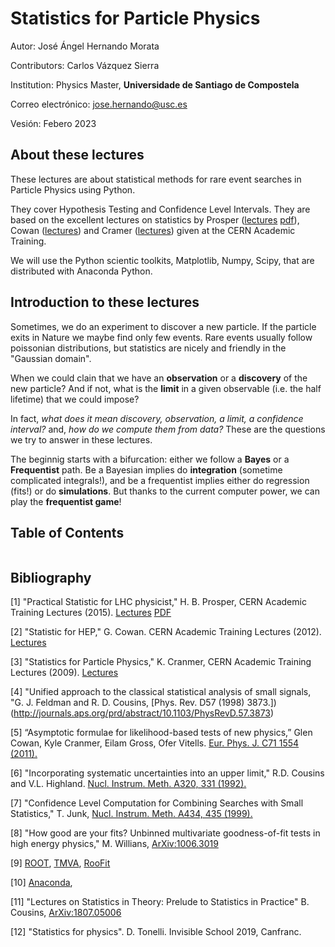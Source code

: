 # Statistics for Particle Physics

Autor: José Ángel Hernando Morata

Contributors: Carlos Vázquez Sierra

Institution: Physics Master, **Universidade de Santiago de Compostela**

Correo electrónico: jose.hernando@usc.es

Vesión: Febero 2023


## About these lectures

These lectures are about statistical methods for rare event searches in Particle Physics using Python. 

They cover Hypothesis Testing and Confidence Level Intervals. They are based on the excellent lectures on statistics by Prosper ([lectures](https://indico.cern.ch/event/358542) [pdf](https://arxiv.org/pdf/1504.00945.pdf)), Cowan ([lectures](http://indico.cern.ch/event/173726/)) and Cramer ([lectures](https://indico.cern.ch/event/48425/)) given at the CERN Academic Training.

We will use the Python scientic toolkits, Matplotlib, Numpy, Scipy, that are distributed with Anaconda Python. 

## Introduction to these lectures

Sometimes, we do an experiment to discover a new particle. If the particle exits in Nature we maybe find only few events. 
Rare events usually follow poissonian distributions, but statistics are nicely and friendly in the "Gaussian domain".

When we could clain that we have an **observation** or a **discovery** of the new particle? 
And if not, what is the **limit** in a given observable (i.e. the half lifetime) that we could impose?

In fact, *what does it mean discovery, observation, a limit, a confidence interval?* and, *how do we compute them from data?*
These are the questions we try to answer in these lectures.

The beginnig starts with a bifurcation: either we follow a **Bayes** or a **Frequentist** path.
Be a Bayesian implies do **integration** (sometime complicated integrals!), and be a frequentist implies either do regression (fits!) or do **simulations**.  But thanks to the current computer power, we can play the **frequentist game**!


## Table of Contents

```{tableofcontents}
```

## Bibliography

[1] "Practical Statistic for LHC physicist," H. B. Prosper, CERN Academic Training Lectures (2015). [Lectures](https://indico.cern.ch/event/358542/) [PDF](https://arxiv.org/pdf/1504.00945.pdf)

[2] "Statistic for HEP," G. Cowan. CERN Academic Training Lectures (2012). [Lectures](http://indico.cern.ch/event/173726/)

[3] "Statistics for Particle Physics," K. Cranmer, CERN Academic Training Lectures (2009). [Lectures](https://indico.cern.ch/event/48425/)

[4] "Unified approach to the classical statistical analysis of small signals, "G. J. Feldman and R. D. Cousins, [Phys. Rev. D57 (1998) 3873.])(http://journals.aps.org/prd/abstract/10.1103/PhysRevD.57.3873)

[5] “Asymptotic formulae for likelihood-based tests of new physics,” Glen Cowan, Kyle Cranmer, Eilam Gross, Ofer Vitells. [Eur. Phys. J. C71 1554 (2011).](https://arxiv.org/abs/1007.1727)

[6] "Incorporating systematic uncertainties into an upper limit," R.D. Cousins and V.L. Highland. [Nucl. Instrum. Meth. A320, 331 (1992).](http://www.sciencedirect.com/science/article/pii/0168900292907945)

[7] "Confidence Level Computation for Combining Searches with Small Statistics," T. Junk, [Nucl. Instrum. Meth. A434, 435 (1999).](https://arxiv.org/abs/hep-ex/9902006)

[8] "How good are your fits? Unbinned multivariate goodness-of-fit tests in high energy physics," M. Willians, [ArXiv:1006.3019](https://arxiv.org/abs/1006.3019)

[9] [ROOT](https://root.cern.ch), [TMVA](http://tmva.sourceforge.net), [RooFit](https://root.cern.ch/roofit)

[10] [Anaconda](https://anaconda.org), 

[11] "Lectures on Statistics in Theory: Prelude to Statistics in Practice" B. Cousins, [ArXiv:1807.05006](https://arxiv.org/abs/1807.05996)

[12] "Statistics for physics". D. Tonelli. Invisible School 2019, Canfranc.